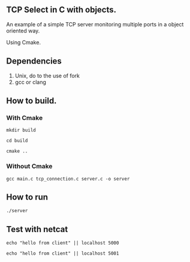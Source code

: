 ## TCP Select in C with objects.

An example of a simple TCP server monitoring multiple ports in a object oriented way.

Using Cmake.

## Dependencies

1. Unix, do to the use of fork
2. gcc or clang

## How to build.

### With Cmake

`mkdir build`

`cd build`

`cmake ..`

### Without Cmake

`gcc main.c tcp_connection.c server.c -o server`

## How to run

`./server`

## Test with netcat

`echo "hello from client" || localhost 5000`

`echo "hello from client" || localhost 5001`